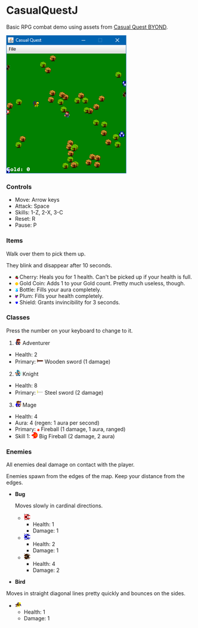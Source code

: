 # CasualQuestJ
Basic RPG combat demo using assets from [Casual Quest BYOND](http://www.byond.com/games/iainperegrine/casualquest).

![](https://github.com/Lulu1494/CSF-2016/raw/master/CasualQuestJ/2016-02-24_00-29-03.gif)

### Controls

* Move: Arrow keys
* Attack: Space
* Skills: 1-Z, 2-X, 3-C
* Reset: R
* Pause: P

### Items

Walk over them to pick them up.

They blink and disappear after 10 seconds. 

* ![](https://github.com/Lulu1494/CSF-2016/raw/master/CasualQuestJ/rsc/items/cherry.png) Cherry: Heals you for 1 health. Can't be picked up if your health is full. 
* ![](https://github.com/Lulu1494/CSF-2016/raw/master/CasualQuestJ/rsc/items/gold1.png) Gold Coin: Adds 1 to your Gold count. Pretty much useless, though.
* ![](https://github.com/Lulu1494/CSF-2016/raw/master/CasualQuestJ/rsc/items/bottle.png) Bottle: Fills your aura completely. 
* ![](https://github.com/Lulu1494/CSF-2016/raw/master/CasualQuestJ/rsc/items/plum.png) Plum: Fills your health completely. 
* ![](https://github.com/Lulu1494/CSF-2016/raw/master/CasualQuestJ/rsc/items/shield.png) Shield: Grants invincibility for 3 seconds. 

### Classes 
Press the number on your keyboard to change to it.

1. ![](https://github.com/Lulu1494/CSF-2016/raw/master/CasualQuestJ/rsc/adventurer/east1.png) Adventurer 
  * Health: 2
  * Primary: ![](https://github.com/Lulu1494/CSF-2016/raw/master/CasualQuestJ/rsc/weapons/sword3.png) Wooden sword (1 damage)
2. ![](https://github.com/Lulu1494/CSF-2016/raw/master/CasualQuestJ/rsc/knight/east1.png) Knight 
  * Health: 8
  * Primary: ![](https://github.com/Lulu1494/CSF-2016/raw/master/CasualQuestJ/rsc/weapons/metalSword3.png) Steel sword (2 damage)
3. ![](https://github.com/Lulu1494/CSF-2016/raw/master/CasualQuestJ/rsc/mage/east1.png) Mage 
  * Health: 4
  * Aura: 4 (regen: 1 aura per second)
  * Primary: ![](https://github.com/Lulu1494/CSF-2016/raw/master/CasualQuestJ/rsc/weapons/fireball1.png) Fireball (1 damage, 1 aura, ranged)
  * Skill 1: ![](https://github.com/Lulu1494/CSF-2016/raw/master/CasualQuestJ/rsc/weapons/bigFire1.png) Big Fireball (2 damage, 2 aura)

### Enemies

All enemies deal damage on contact with the player.

Enemies spawn from the edges of the map. Keep your distance from the edges. 

* __Bug__

  Moves slowly in cardinal directions. 
  * ![](https://github.com/Lulu1494/CSF-2016/raw/master/CasualQuestJ/rsc/enemies/basic%20bug/east1.png) 
    * Health: 1
    * Damage: 1
  * ![](https://github.com/Lulu1494/CSF-2016/raw/master/CasualQuestJ/rsc/enemies/medium%20bug/east1.png) 
    * Health: 2
    * Damage: 1
  * ![](https://github.com/Lulu1494/CSF-2016/raw/master/CasualQuestJ/rsc/enemies/strong%20bug/east1.png) 
    * Health: 4
    * Damage: 2
* __Bird__ 

 Moves in straight diagonal lines pretty quickly and bounces on the sides.
  * ![](https://github.com/Lulu1494/CSF-2016/raw/master/CasualQuestJ/rsc/enemies/bird/east1.png)
    * Health: 1
    * Damage: 1
